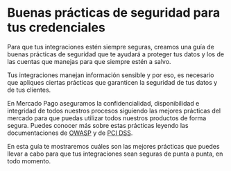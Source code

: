 # Buenas prácticas de seguridad para tus credenciales

Para que tus integraciones estén siempre seguras, creamos una guía de buenas prácticas de seguridad que te ayudará a proteger tus datos y los de las cuentas que manejas para que siempre estén a salvo.

Tus integraciones manejan información sensible y por eso, es necesario que apliques ciertas prácticas que garanticen la seguridad de tus datos y de tus clientes. 

En Mercado Pago aseguramos la confidencialidad, disponibilidad e integridad de todos nuestros procesos siguiendo las mejores prácticas del mercado para que puedas utilizar todos nuestros productos de forma segura. Puedes conocer más sobre estas prácticas leyendo las documentaciones de [OWASP](/developers/es/guides/additional-content/security/owasp) y de [PCI DSS](/developers/es/guides/additional-content/security/pci).

En esta guía te mostraremos cuáles son las mejores prácticas que puedes llevar a cabo para que tus integraciones sean seguras de punta a punta, en todo momento.